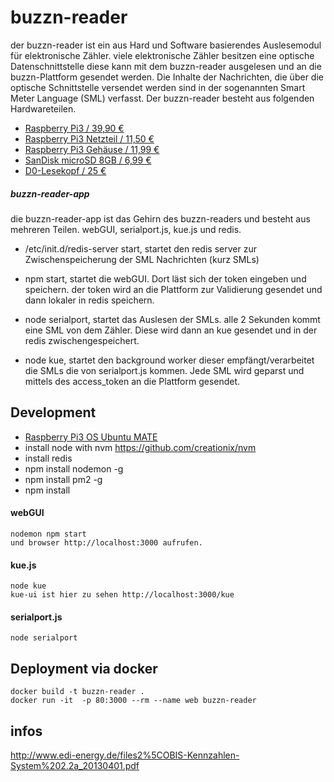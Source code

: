 # buzzn-reader
  der buzzn-reader ist ein aus Hard und Software basierendes Auslesemodul für elektronische Zähler. viele elektronische Zähler besitzen eine optische Datenschnittstelle diese kann mit dem buzzn-reader ausgelesen und an die buzzn-Plattform gesendet werden.
  Die Inhalte der Nachrichten, die über die optische Schnittstelle versendet werden sind in der sogenannten Smart Meter Language (SML) verfasst. Der buzzn-reader besteht aus folgenden Hardwareteilen.

  - [Raspberry Pi3 / 39,90 € ](https://www.reichelt.de/?ARTICLE=164977&PROVID=2788&wt_mc=amc141526782519998&gclid=Cj0KEQjwrte4BRD-oYi3y5_AhZ4BEiQAzIFxn-gnfEK5rxzGnYoiAz3sbMUnDfI7VhtRcC68r_A2c6UaAuDO8P8HAQ)
  - [Raspberry Pi3 Netzteil / 11,50 € ](https://www.reichelt.de/Ladegeraete-fuer-USB-Geraete/NT-MUSB-25-SW/3/index.html?&ACTION=3&LA=3&ARTICLE=167078&GROUPID=5158)
  - [Raspberry Pi3 Gehäuse / 11,99 € ](http://www.amazon.de/Geh%C3%A4use-f%C3%BCr-Raspberry-offizieles-K%C3%BChlk%C3%B6rper/dp/B01CP11RPS/ref=sr_1_4?ie=UTF8&qid=1461138604&sr=8-4&keywords=Official+Raspberry+Pi+Case)
  - [SanDisk microSD 8GB / 6,99 € ](http://www.amazon.de/SanDisk-Speicherkarte-SD-Adapter-Frustfreie-Verpackung/dp/B00MWXUKDK?ie=UTF8&psc=1&redirect=true&ref_=ox_sc_sfl_title_2&smid=A3JWKAKR8XB7XF)
  - [D0-Lesekopf / 25 € ](http://wiki.volkszaehler.org/hardware/controllers/ir-schreib-lesekopf-usb-ausgang#stueckliste_und_preise)

##### buzzn-reader-app
  die buzzn-reader-app ist das Gehirn des buzzn-readers und besteht aus mehreren Teilen. webGUI, serialport.js, kue.js und redis.

  - /etc/init.d/redis-server start, startet den redis server zur Zwischenspeicherung der SML Nachrichten (kurz SMLs)

  - npm start, startet die webGUI. Dort läst sich der token eingeben und speichern. der token wird an die Plattform zur Validierung gesendet und dann lokaler in redis speichern.

  - node serialport, startet das Auslesen der SMLs. alle 2 Sekunden kommt eine SML von dem Zähler. Diese wird dann an kue gesendet und in der redis zwischengespeichert.

  - node kue, startet den background worker dieser empfängt/verarbeitet die SMLs die von serialport.js kommen. Jede SML wird geparst und mittels des access_token an die Plattform gesendet.


## Development
  - [Raspberry Pi3 OS Ubuntu MATE](https://ubuntu-mate.org/raspberry-pi/)
  - install node with nvm https://github.com/creationix/nvm
  - install redis
  - npm install nodemon -g
  - npm install pm2 -g
  - npm install

#### webGUI
    nodemon npm start
    und browser http://localhost:3000 aufrufen.

#### kue.js
    node kue
    kue-ui ist hier zu sehen http://localhost:3000/kue

#### serialport.js
    node serialport

## Deployment via docker
    docker build -t buzzn-reader .
    docker run -it  -p 80:3000 --rm --name web buzzn-reader

## infos
  http://www.edi-energy.de/files2%5COBIS-Kennzahlen-System%202.2a_20130401.pdf
